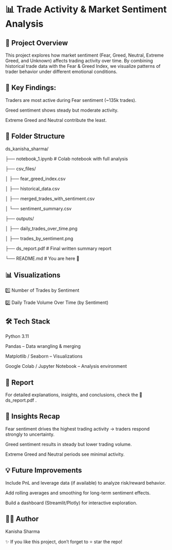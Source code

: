 # 📊 Trade Activity & Market Sentiment Analysis


## 🌟 Project Overview

This project explores how market sentiment (Fear, Greed, Neutral, Extreme Greed, and Unknown) affects trading activity over time.
By combining historical trade data with the Fear & Greed Index, we visualize patterns of trader behavior under different emotional conditions.

## 📌 Key Findings:

Traders are most active during Fear sentiment (~135k trades).

Greed sentiment shows steady but moderate activity.

Extreme Greed and Neutral contribute the least.

## 📂 Folder Structure
ds_kanisha_sharma/

├── notebook_1.ipynb           # Colab notebook with full analysis

├── csv_files/

│   ├── fear_greed_index.csv

│   ├── historical_data.csv

│   ├── merged_trades_with_sentiment.csv

│   └── sentiment_summary.csv

├── outputs/

│   ├── daily_trades_over_time.png

│   ├── trades_by_sentiment.png

├── ds_report.pdf              # Final written summary report

└── README.md                  # You are here 🚀


## 📊 Visualizations
1️⃣ Number of Trades by Sentiment

2️⃣ Daily Trade Volume Over Time (by Sentiment)

## 🛠️ Tech Stack

Python 3.11

Pandas – Data wrangling & merging

Matplotlib / Seaborn – Visualizations

Google Colab / Jupyter Notebook – Analysis environment

## 📑 Report

For detailed explanations, insights, and conclusions, check the 📄 ds_report.pdf
.

## 📌 Insights Recap

Fear sentiment drives the highest trading activity → traders respond strongly to uncertainty.

Greed sentiment results in steady but lower trading volume.

Extreme Greed and Neutral periods see minimal activity.

## 💡 Future Improvements

Include PnL and leverage data (if available) to analyze risk/reward behavior.

Add rolling averages and smoothing for long-term sentiment effects.

Build a dashboard (Streamlit/Plotly) for interactive exploration.

## 👩‍💻 Author

Kanisha Sharma

✨ If you like this project, don’t forget to ⭐ star the repo!
